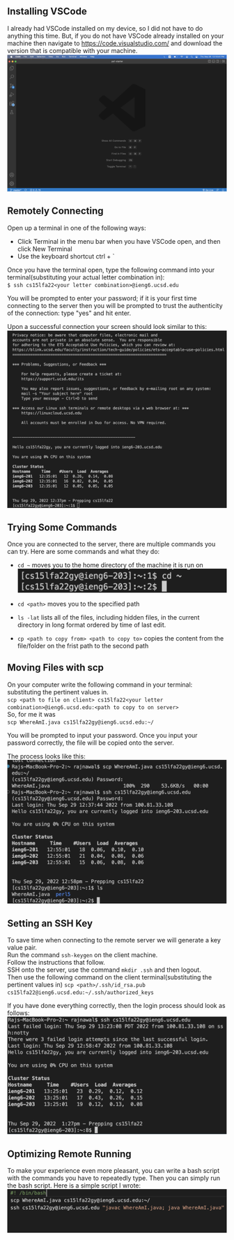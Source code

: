 ## Installing VSCode
I already had VSCode installed on my device, so I did not have to do anything this time. But, if you do not have VSCode already installed on your machine then navigate to https://code.visualstudio.com/ and download the version that is compatible with your machine. 
![VSCode Image](images/vscode.png)

## Remotely Connecting
Open up a terminal in one of the following ways:
* Click Terminal in the menu bar when you have VSCode open, and then click New Terminal
* Use the keyboard shortcut ctrl + \`  
  
Once you have the terminal open, type the following command into your terminal(substituting your actual letter combination in):   
 `$ ssh cs15lfa22<your letter combination>@ieng6.ucsd.edu`  
   
You will be prompted to enter your password; if it is your first time connecting to the server then you will be prompted to trust the authenticity of the connection: type "yes" and hit enter.

Upon a successful connection your screen should look similar to this:
![Successful remote connection](images/remoteConnection.png)
## Trying Some Commands
Once you are connected to the server, there are multiple commands you can try. Here are some commands and what they do:
* `cd ~` moves you to the home directory of the machine it is run on
![Running a command](images/tryingCommands.png)

* `cd <path>` moves you to the specified path
* `ls -lat` lists all of the files, including hidden files, in the current directory in long format ordered by time of last edit.
* `cp <path to copy from> <path to copy to>` copies the content from the file/folder on the frist path to the second path

## Moving Files with scp
On your computer write the following command in your terminal: substituting the pertinent values in.  
`scp <path to file on client> cs15lfa22<your letter combination>@ieng6.ucsd.edu:<path to copy to on server>`  
So, for me it was  
`scp WhereAmI.java cs15lfa22gy@ieng6.ucsd.edu:~/`  
  
You will be prompted to input your password. Once you input your password correctly, the file will be copied onto the server.  
  
The process looks like this:
![Terminal with scp](images/movingFiles.png)
## Setting an SSH Key
To save time when connecting to the remote server we will generate a key value pair.  
Run the command `ssh-keygen` on the client machine.  
Follow the instructions that follow.  
SSH onto the server, use the command `mkdir .ssh` and then logout.  
Then use the following command on the client terminal(substituting the pertinent values in) `scp <path>/.ssh/id_rsa.pub cs15lfa22@ieng6.ucsd.edu:~/.ssh/authorized_keys`  
  
If you have done everything correctly, then the login process should look as follows:
![SSH Keygen](images/sshKeygen.png)
## Optimizing Remote Running
To make your experience even more pleasant, you can write a bash script with the commands you have to repeatedly type. Then you can simply run the bash script. Here is a simple script I wrote:
![Bash Script](images/sampleBashScript.png)